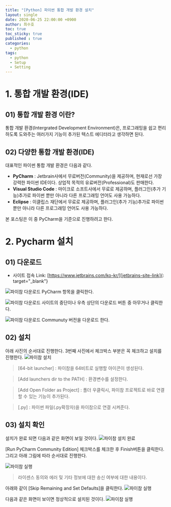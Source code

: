 ```yaml
---
title: "[Python] 파이썬 통합 개발 환경 설치"
layout: single
date: 2020-06-25 22:00:00 +0900
author: 최수호
toc: true  
toc_sticky: true 
published : true
categories: 
  - python
tags:
  - python
  - Setup
  - Setting
---
```

# 1. 통합 개발 환경(IDE)
## 01) 통합 개발 환경 이란?
통합 개발 환경(Intergrated Development Environment)은, 프로그래밍을 쉽고 편리하도록 도와주는 여러가지 기능이 추가된 텍스트 에디터라고 생각하면 된다.


## 02) 다양한 통합 개발 환경(IDE)
대표적인 파이썬 통합 개발 환경은 다음과 같다.

* **PyCharm** : Jetbrain사에서 무료버전(Community)을 제공하며, 현재로선 가장 강력한 파이썬 IDE이다. 상업적 목적의 유료버전(Professional)도 판매한다.
* **Visual Studio Code** : 마이크로 소프트사에서 무료로 제공하며, 플러그인(추가 기능)추가로 파이썬 뿐만 아니라 다른 프로그래밍 언어도 사용 가능하다.
* **Eclipse** : 이클립스 재단에서 무료로 제공하며, 플러그인(추가 기능)추가로 파이썬 뿐만 아니라 다른 프로그래밍 언어도 사용 가능하다.

본 포스팅은 이 중 PyCharm을 기준으로 진행하려고 한다.


# 2. Pycharm 설치
## 01) 다운로드
* 사이트 접속 Link: [https://www.jetbrains.com/ko-kr/][jetbrains-site-link]{: target="_blank"}

[jetbrains-site-link]: https://www.jetbrains.com/ko-kr/ "Go jetbrains official site"
![파이참 다운로드](/assets/images/posts/pycharm-download-01.jpg)
PyCharm 항목을 클릭한다.

![파이참 다운로드](/assets/images/posts/pycharm-download-02.jpg)
사이트의 중단이나 우측 상단의 다운로드 버튼 중 아무거나 클릭한다.

![파이참 다운로드](/assets/images/posts/pycharm-download-03.jpg)
Communuty 버전을 다운로드 한다.


## 02) 설치
아래 사진의 순서대로 진행한다. 3번째 사진에서 체크박스 부분은 꼭 체크하고 설치를 진행한다.
![파이참 설치](/assets/images/posts/pycharm-setup-01.jpg)

>[64-bit launcher] : 파이참을 64비트로 실행할 아이콘이 생성된다.

>[Add launchers dir to the PATH] : 환경변수를 설정한다.

>[Add Open Folder as Project] : 폴더 우클릭시, 파이참 프로젝트로 바로 연결할 수 있는 기능이 추가된다. 

>[.py] :  파이썬 파일(.py확장자)을 파이참으로 연결 시켜준다.


## 03) 설치 확인
설치가 완료 되면 다음과 같은 화면이 보일 것이다.
![파이참 설치 완료](/assets/images/posts/pycharm-setup-02.jpg)

[Run PyCharm Community Edition] 체크박스를 체크한 후 Finish버튼을 클릭한다. 그리고 아래 그림에 따라 순서대로 진행한다.

![파이참 실행](/assets/images/posts/pycharm-excute-01.jpg)
>라이센스 동의와 에러 및 기타 정보에 대한 송신 여부에 대한 내용이다.

아래와 같이 [Skip Remaining and Set Defaults]을 클릭한다.
![파이참 실행](/assets/images/posts/pycharm-excute-03.jpg)

다음과 같은 화면이 보이면 정상적으로 설치된 것이다.
![파이참 실행](/assets/images/posts/pycharm-excute-04.jpg)

<script src="https://utteranc.es/client.js"
    repo="apt-get-install/apt-get-install.github.io"
    issue-term="title"
    theme="github-light"
    crossorigin="anonymous"
    async>
</script>